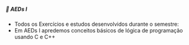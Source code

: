 ##### 📁 AEDs I
* Todos os Exercícios e estudos desenvolvidos durante o semestre:
* Em AEDs I apredemos conceitos básicos de lógica de programação usando C e C++
